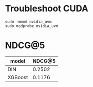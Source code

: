# Troubleshoot CUDA

```shell
sudo rmmod nvidia_uvm
sudo modprobe nvidia_uvm
```

# NDCG@5

| model | NDCG@5 |
| ----- | ------ |
| DIN | 0.2502 |
| XGBoost | 0.1176 |